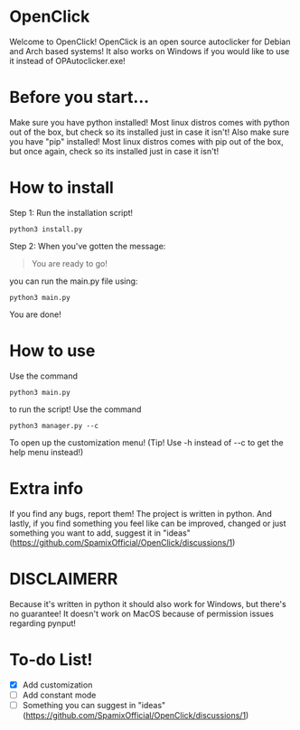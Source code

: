 # OpenClick
Welcome to OpenClick! 
OpenClick is an open source autoclicker for Debian and Arch based systems!
It also works on Windows if you would like to use it instead of OPAutoclicker.exe!

# Before you start...
Make sure you have python installed! Most linux distros comes with python out of the box, but check so its installed just in case it isn't!
Also make sure you have "pip" installed! Most linux distros comes with pip out of the box, but once again, check so its installed just in case it isn't!



# How to install
Step 1:
  Run the installation script!
  ```
  python3 install.py
  ```
Step 2:
  When you've gotten the message:
  > You are ready to go!
  
  you can run the main.py file using:
  ```
  python3 main.py
  ```
  You are done!
# How to use
Use the command 
  ```
  python3 main.py
  ```
to run the script!
Use the command 
  ```
  python3 manager.py --c
  ```
To open up the customization menu! (Tip! Use -h instead of --c to get the help menu instead!)
# Extra info
If you find any bugs, report them!
The project is written in python.
And lastly, if you find something you feel like can be improved, changed or just something you want to add, suggest it in "ideas" (https://github.com/SpamixOfficial/OpenClick/discussions/1)


# DISCLAIMERR

Because it's written in python it should also work for Windows, but there's no guarantee!
It doesn't work on MacOS because of permission issues regarding pynput!


# To-do List!
- [X] Add customization
- [ ] Add constant mode
- [ ] Something you can suggest in "ideas" (https://github.com/SpamixOfficial/OpenClick/discussions/1)
